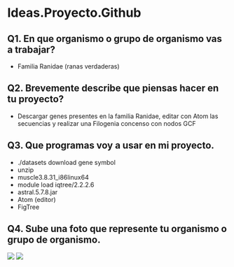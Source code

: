 # Ideas.Proyecto.Github

## Q1. En que organismo o grupo de organismo vas a trabajar?
* Familia Ranidae (ranas verdaderas)

## Q2. Brevemente describe que piensas hacer en tu proyecto?
* Descargar genes presentes en la familia Ranidae, editar con Atom las secuencias y realizar una Filogenia concenso con nodos GCF

## Q3. Que programas voy a usar en mi proyecto.
* ./datasets download gene symbol
* unzip
* muscle3.8.31_i86linux64
* module load iqtree/2.2.2.6
* astral.5.7.8.jar
* Atom (editor)
* FigTree

## Q4. Sube una foto que represente tu organismo o grupo de organismo.
![ ](https://inaturalist-open-data.s3.amazonaws.com/photos/17781494/medium.jpeg)
![ ](https://inaturalist-open-data.s3.amazonaws.com/photos/5997078/medium.jpg)
